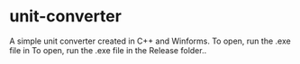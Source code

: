 # unit-converter
A simple unit converter created in C++ and Winforms. To open, run the .exe file in To open, run the .exe file in the Release folder..
